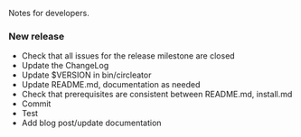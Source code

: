Notes for developers.

### New release

* Check that all issues for the release milestone are closed
* Update the ChangeLog
* Update $VERSION in bin/circleator
* Update README.md, documentation as needed
* Check that prerequisites are consistent between README.md, install.md
* Commit
* Test
* Add blog post/update documentation

